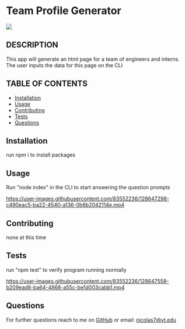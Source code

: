 # Team Profile Generator
<img src="https://img.shields.io/badge/MIT-license-green">
    
## DESCRIPTION
    
This app will generate an html page for a team of engineers and interns. The user inputs the data for this page on the CLI
    
    
## TABLE OF CONTENTS
- [Installation](#installation)
- [Usage](#usage)
- [Contributing](#contributing)
- [Tests](#tests)
- [Questions](#questions)


## Installation
    
run npm i to install packages

## Usage

Run "node index" in the CLI to start answering the question prompts

https://user-images.githubusercontent.com/83552236/128647298-c490eac5-ba22-4540-a136-0b6b2042114e.mp4

## Contributing

none at this time

## Tests 

run "npm test" to verify program running normally

https://user-images.githubusercontent.com/83552236/128647558-b209ead8-ba64-4868-a55c-be1d003cabb1.mp4


## Questions

For further questions reach to me on [GitHub](https://github.com/NickLeon92)
or email: nicolas7@vt.edu

